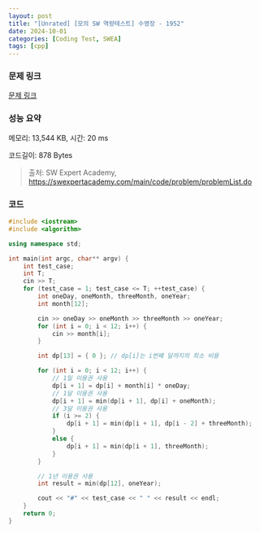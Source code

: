 ```yaml
---
layout: post
title: "[Unrated] [모의 SW 역량테스트] 수영장 - 1952"
date: 2024-10-01
categories: [Coding Test, SWEA]
tags: [cpp]
---
```


### 문제 링크

[문제 링크](https://swexpertacademy.com/main/code/problem/problemDetail.do?contestProbId=AV5PpFQaAQMDFAUq)

### 성능 요약

메모리: 13,544 KB, 시간: 20 ms

코드길이: 878 Bytes

> 출처: SW Expert Academy, https://swexpertacademy.com/main/code/problem/problemList.do

### 코드

```cpp
#include <iostream>
#include <algorithm>

using namespace std;

int main(int argc, char** argv) {
	int test_case;
	int T;
	cin >> T;
	for (test_case = 1; test_case <= T; ++test_case) {
		int oneDay, oneMonth, threeMonth, oneYear;
		int month[12];

		cin >> oneDay >> oneMonth >> threeMonth >> oneYear;
		for (int i = 0; i < 12; i++) {
			cin >> month[i];
		}

		int dp[13] = { 0 }; // dp[i]는 i번째 달까지의 최소 비용

		for (int i = 0; i < 12; i++) {
			// 1일 이용권 사용
			dp[i + 1] = dp[i] + month[i] * oneDay;
			// 1달 이용권 사용
			dp[i + 1] = min(dp[i + 1], dp[i] + oneMonth);
			// 3달 이용권 사용
			if (i >= 2) {
				dp[i + 1] = min(dp[i + 1], dp[i - 2] + threeMonth);
			}
			else {
				dp[i + 1] = min(dp[i + 1], threeMonth);
			}
		}

		// 1년 이용권 사용
		int result = min(dp[12], oneYear);

		cout << "#" << test_case << " " << result << endl;
	}
	return 0;
}
```
